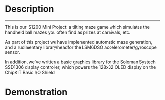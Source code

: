 # Description
---
This is our IS1200 Mini Project: a tilting maze game which simulates the handheld ball mazes you often find as prizes at carnivals, etc.

As part of this project we have implemented automatic maze generation, and a rudimentary library/headfor the LSM6DSO accelerometer/gyroscope sensor.

In addition, we've written a basic graphics library for the Soloman Systech SSD1306 display controller, which powers the 128x32 OLED display on the ChipKIT Basic I/O Shield.

# Demonstration